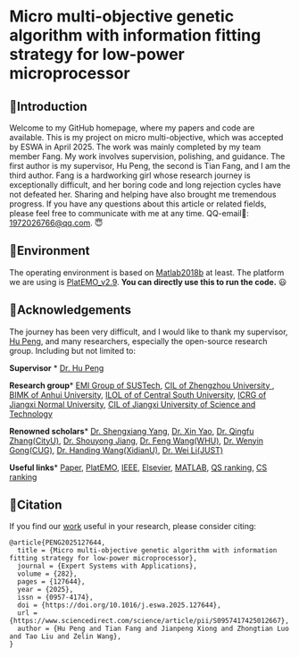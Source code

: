 Micro multi-objective genetic algorithm with information fitting strategy for low-power microprocessor
======
🦋Introduction
-------
Welcome to my GitHub homepage, where my papers and code are available. 
This is my project on micro multi-objective, which was accepted by ESWA in April 2025.
The work was mainly completed by my team member Fang. My work involves supervision, polishing, and guidance. The first author is my supervisor, Hu Peng, the second is Tian Fang, and I am the third author.
Fang is a hardworking girl whose research journey is exceptionally difficult, and her boring code and long rejection cycles have not defeated her.
Sharing and helping have also brought me tremendous progress.
If you have any questions about this article or related fields, please feel free to communicate with me at any time. QQ-email📮: 1972026766@qq.com. 😇

🦥Environment
---
The operating environment is based on [Matlab2018b](https://www.mathworks.com/) at least. 
The platform we are using is [PlatEMO_v2.9](https://github.com/BIMK/PlatEMO). 
__You can directly use this to run the code.__ 😃


🍼Acknowledgements
---
The journey has been very difficult, and I would like to thank my supervisor, [Hu Peng](https://whuph.github.io/index.html), and many researchers, especially the open-source research group.
Including but not limited to:

 __Supervisor__ *  [Dr. Hu Peng](https://whuph.github.io/index.html)
 
 __Research group__*  [EMI Group of SUSTech](https://www.emigroup.tech/), [CIL of Zhengzhou University ](https://www5.zzu.edu.cn/cilab/index.htm), [BIMK of Anhui University](https://github.com/BIMK), [ILOL of of Central South University](https://intleo.csu.edu.cn/index.html), [ICRG of Jiangxi Normal University](https://xyzhoujx.github.io/index.html#/), [CIL of Jiangxi University of Science and Technology](https://cilab.jxust.edu.cn/index.htm)
 
 __Renowned scholars__*  [Dr. Shengxiang Yang](https://www.tech.dmu.ac.uk/%7Esyang/index.html), [Dr. Xin Yao](https://cse.sustech.edu.cn/faculty/~xiny/), [Dr. Qingfu Zhang(CityU)](https://www.cs.cityu.edu.hk/~qzhan7/index.html), [Dr. Shouyong Jiang](https://chang88ye.github.io/homepage/), [Dr. Feng Wang(WHU)](https://fengwangwhu.github.io/), [Dr. Wenyin Gong(CUG)](https://wewnyin.github.io/wenyingong/chs.htm), [Dr. Handing Wang(XidianU)](https://github.com/HandingWang), [Dr. Wei Li(JUST)](https://weilijxust.github.io/)
 
 __Useful links__*  [Paper](https://www.sciencedirect.com/science/article/abs/pii/S0957417425012667), [PlatEMO](https://github.com/BIMK/PlatEMO), [IEEE](https://ieeexplore.ieee.org/Xplore/home.jsp), [Elsevier](https://www.sciencedirect.com/), [MATLAB](https://www.mathworks.com/products/matlab.html), [QS ranking](https://www.qschina.cn/), [CS ranking](https://csrankings.org/)
 
🌻Citation
-----
If you find our [work](https://www.sciencedirect.com/science/article/abs/pii/S0957417425012667) useful in your research, please consider citing:
```
@article{PENG2025127644,
  title = {Micro multi-objective genetic algorithm with information fitting strategy for low-power microprocessor},
  journal = {Expert Systems with Applications},
  volume = {282},
  pages = {127644},
  year = {2025},
  issn = {0957-4174},
  doi = {https://doi.org/10.1016/j.eswa.2025.127644},
  url = {https://www.sciencedirect.com/science/article/pii/S0957417425012667},
  author = {Hu Peng and Tian Fang and Jianpeng Xiong and Zhongtian Luo and Tao Liu and Zelin Wang},
}
